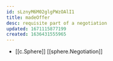 ```yaml
---
id: sLznyM6M02glgPWzOAlI1
title: madeOffer
desc: requisite part of a negotiation
updated: 1671115877199
created: 1636431555965
---
```




- [[c.Sphere]] [[sphere.Negotiation]]

